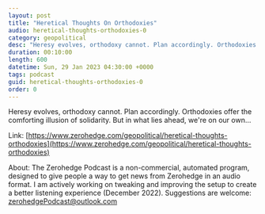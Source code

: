 ```yaml
---
layout: post
title: "Heretical Thoughts On Orthodoxies"
audio: heretical-thoughts-orthodoxies-0
category: geopolitical
desc: "Heresy evolves, orthodoxy cannot. Plan accordingly. Orthodoxies offer the comforting illusion of solidarity. But in what lies ahead, we're on our own..."
duration: 00:10:00
length: 600
datetime: Sun, 29 Jan 2023 04:30:00 +0000
tags: podcast
guid: heretical-thoughts-orthodoxies-0
order: 0
---
```

Heresy evolves, orthodoxy cannot. Plan accordingly. Orthodoxies offer the comforting illusion of solidarity. But in what lies ahead, we're on our own...

Link: [https://www.zerohedge.com/geopolitical/heretical-thoughts-orthodoxies](https://www.zerohedge.com/geopolitical/heretical-thoughts-orthodoxies)

About: The Zerohedge Podcast is a non-commercial, automated program, designed to give people a way to get news from Zerohedge in an audio format.  I am actively working on tweaking and improving the setup to create a better listening experience (December 2022).  Suggestions are welcome: [zerohedgePodcast@outlook.com](mailto:zerohedgePodcast@outlook.com)